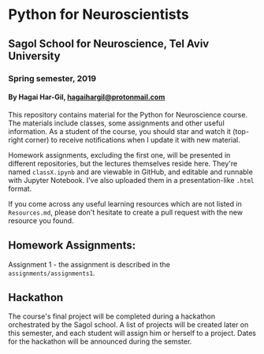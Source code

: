 # Python for Neuroscientists
## Sagol School for Neuroscience, Tel Aviv University
### Spring semester, 2019
#### By Hagai Har-Gil, hagaihargil@protonmail.com

This repository contains material for the Python for Neuroscience course.
The materials include classes, some assignments and other useful information.
As a student of the course, you should star and watch it (top-right corner) to receive
notifications when I update it with new material.

Homework assignments, excluding the first one, will be presented in different repositories,
but the lectures themselves reside here. They're named `classX.ipynb` and are viewable in GitHub,
and editable and runnable with Jupyter Notebook. I've also uploaded them in a presentation-like `.html` format.

If you come across any useful learning resources which are not listed in `Resources.md`,
please don't hesitate to create a pull request with the new resource you found.

## Homework Assignments:

Assignment 1 - the assignment is described in the `assignments/assignments1`.

## Hackathon

The course's final project will be completed during a hackathon orchestrated by the Sagol school. A list of projects will be created later on this semester, and each student will assign him or herself to a project. Dates for the hackathon will be announced during the semster.

